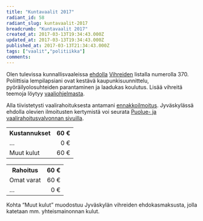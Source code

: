 ```yaml
---
title: "Kuntavaalit 2017"
radiant_id: 58
radiant_slug: kuntavaalit-2017
breadcrumb: "Kuntavaalit 2017"
created_at: 2017-03-13T19:34:43.000Z
updated_at: 2017-03-13T19:34:43.000Z
published_at: 2017-03-13T21:34:43.000Z
tags: ["vaalit","politiikka"]
comments:
---
```

<p>Olen tulevissa kunnallisvaaleissa <a href="http://www.jyvaskylanvihreat.fi/ehdokas/tero-tilus-2/">ehdolla</a> <a href="http://www.jyvaskylanvihreat.fi/kuntavaalit-2017/">Vihreiden</a> listalla numerolla 370.  Poliittisia lempilapsiani ovat kestävä kaupunkisuunnittelu, pyöräilyolosuhteiden parantaminen ja laadukas koulutus.  Lisää vihreitä teemoja löytyy <a href="http://www.jyvaskylanvihreat.fi/kuntavaalit-2017/kuntavaaliohjelma-2017/">vaaliohjelmasta</a>.</p>
<p>Alla tiivistetysti vaalirahoituksesta antamani <a href="https://www.puoluerahoitus.fi/extranet/fi/vaalit/KV2017/179/8087831c4d5fd8955ed40eee8c51b49a5f0f594d/E_EI_KV2017.html.stx?section=View">ennakkoilmoitus</a>.  Jyväskylässä ehdolla olevien ilmoitusten kertymistä voi seurata <a href="https://www.puoluerahoitus.fi/fi/index/vaalirahailmoituksia/ilmoituslistaus/KV2017/179.html">Puolue- ja vaalirahoitusvalvonnan sivuilla</a>.</p>
<table class="numeroita">
	<tr>
		<th>Kustannukset</th>
		<th class="textright">60 €</th>
	</tr>
	<tr>
		<td>&hellip;</td>
		<td style="text-align:right">0 €</td>
	</tr>
	<tr>
		<td>Muut kulut</td>
		<td style="text-align:right">60 €</td>
	</tr>
</table>
<table class="numeroita">
	<tr>
		<th>Rahoitus</th>
		<th class="textright">60 €</th>
	</tr>
	<tr>
		<td>Omat varat</td>
		<td style="text-align:right">60 €</td>
	</tr>
	<tr>
		<td>&hellip;</td>
		<td style="text-align:right">0 €</td>
	</tr>
</table>
<p>Kohta &#8220;Muut kulut&#8221; muodostuu Jyväskylän vihreiden ehdokasmaksusta, jolla katetaan mm. yhteismainonnan kulut.</p>